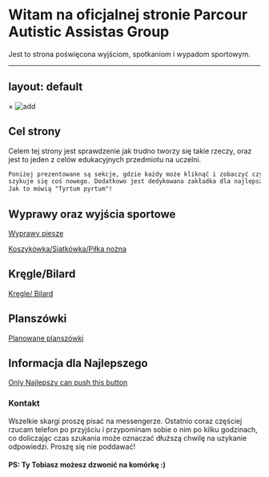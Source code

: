 # Witam na oficjalnej stronie Parcour Autistic Assistas Group

Jest to strona poświęcona wyjściom, spotkaniom i wypadom sportowym.

---
layout: default
---

<!DOCTYPE html>
<html lang="en">
<head>
  <meta charset="UTF-8">
  <meta name="viewport" content="width=device-width, initial-scale=1.0">
  <link rel="stylesheet" href="styles.css">
  <title>Strona z wyskakującym obrazem</title>
</head>
<body>

  <!-- Modal -->
  <div id="myModal" class="modal">
    <span class="close" onclick="closeModal()">&times;</span>
    <img class="modal-content" src="https://kfaryn.github.io/strona/img/add.JPG" alt="add">
  </div>

  <!-- Skrypt JavaScript -->
  <script>
    // Funkcja otwierająca modal
    function openModal() {
      document.getElementById('myModal').style.display = 'block';
    }

    // Funkcja zamykająca modal
    function closeModal() {
      document.getElementById('myModal').style.display = 'none';
    }

    // Otwarcie modalu po załadowaniu strony
    window.onload = openModal;
  </script>

</body>
</html>

## Cel strony

Celem tej strony jest sprawdzenie jak trudno tworzy się takie rzeczy, oraz jest to jeden z celów edukacyjnych przedmiotu na uczelni.

```markdown
Poniżej prezentowane są sekcje, gdzie każdy może kliknąć i zobaczyć czy nie
szykuje się coś nowego. Dodatkowo jest dedykowana zakładka dla najlepszego.
Jak to mówią "Tyrtum pyrtum"!
```

## Wyprawy oraz wyjścia sportowe

[Wyprawy piesze](https://kfaryn.github.io/strona/)

[Koszykówka/Siatkówka/Piłka nożna](https://kfaryn.github.io/strona/pilka/)

## Kręgle/Bilard

[Kręgle/ Bilard]()


## Planszówki

[Planowane planszówki](https://kfaryn.github.io/strona/planszowki/)

## Informacja dla Najlepszego

[Only Najlepszy can push this button](https://kfaryn.github.io/strona/img/najlepszy.jpg)

### Kontakt

Wszelkie skargi proszę pisać na messengerze. Ostatnio coraz częściej rzucam telefon po przyjściu
i przypominam sobie o nim po kilku godzinach, co doliczając czas szukania może oznaczać dłuższą
chwilę na uzykanie odpowiedzi. Proszę się nie poddawać! 
#### PS: Ty Tobiasz możesz dzwonić na komórkę :)

